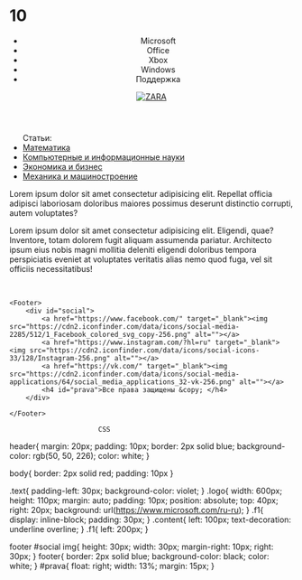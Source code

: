 # 10
<!DOCTYPE html>
<html lang="en">
<head>
    <meta charset="UTF-8">
    <meta http-equiv="X-UA-Compatible" content="IE=edge">
    <meta name="viewport" content="width=device-width, initial-scale=1.0">
    <title>Urok 10</title>
    <link rel="stylesheet" href="style.css">
</head>
<header class="header">
    <nav>
        <div class="menu">
            <ul>
                <li class="f1">Microsoft</li>
                <li class="f1">Office</li>
                <li class="f1">Xbox</li>
                <li class="f1">Windows</li>
                <li class="f1">Поддержка</li>
            </ul>
            <a href="https://www.microsoft.com/ru-ru""><img class="logo" src="https://www.logaster.com/blog/wp-content/uploads/2020/03/1111.png" alt="ZARA" ></a>
        </div>
    </nav>
    
</header>
<body>
    <div class="Content">
        <ul>Статьи:
            <li><a href="https://cyberleninka.ru/article/c/mathematics">Математика</a></li>
            <li><a href="https://cyberleninka.ru/article/c/computer-and-information-sciences">Компьютерные и информационные науки</a></li>
            <li><a href="https://cyberleninka.ru/article/c/economics-and-business">Экономика и бизнес </a></li>
            <li><a href="https://cyberleninka.ru/article/c/mechanical-engineering">Механика и машиностроение</a></li>
        </ul>  
    </div>
    <div class="text">
        <p>Lorem ipsum dolor sit amet consectetur adipisicing elit. Repellat officia adipisci laboriosam doloribus maiores possimus deserunt distinctio corrupti, autem voluptates?</p>
        <p>Lorem ipsum dolor sit amet consectetur adipisicing elit. Eligendi, quae? Inventore, totam dolorem fugit aliquam assumenda pariatur. Architecto ipsum eius nobis magni mollitia deleniti eligendi doloribus tempora perspiciatis eveniet at voluptates veritatis alias nemo quod fuga, vel sit officiis necessitatibus!</p>
    </div>
    <div class="img">
        <img src="https://tehnot.com/wp-content/uploads/2015/08/microsoft_black_1.jpg" alt="">
        <img src="http://www.capital.ua/uploads/news/2020/03/17/09f7a5e65cf28e101e41f9cb12709eda38c2442f.jpg" alt="">
        <img src="https://images-wixmp-ed30a86b8c4ca887773594c2.wixmp.com/i/0889c019-dfc3-4e24-85ff-d441c332e4bd/dbc2fzo-fc7b0c6d-1656-42b2-8493-291acb05dafa.png" alt="">
    </div>



    <Footer>
        <div id="social">
            <a href="https://www.facebook.com/" target="_blank"><img src="https://cdn2.iconfinder.com/data/icons/social-media-2285/512/1_Facebook_colored_svg_copy-256.png" alt=""></a>
            <a href="https://www.instagram.com/?hl=ru" target="_blank"><img src="https://cdn2.iconfinder.com/data/icons/social-icons-33/128/Instagram-256.png" alt=""></a>
            <a href="https://vk.com/" target="_blank"><img src="https://cdn2.iconfinder.com/data/icons/social-media-applications/64/social_media_applications_32-vk-256.png" alt=""></a>
            <h4 id="prava">Все права защищены &copy; </h4>
        </div>
        
    </Footer>
    
</body>
</html>
                          
                          
                          CSS
 header{
    margin: 20px;
    padding: 10px;
    border: 2px solid blue;
    background-color: rgb(50, 50, 226);
    color: white;
}

body{
    border: 2px solid red;
    padding: 10px
}

.text{
    padding-left: 30px;
    background-color: violet;
}
.logo{
    width: 600px;
    height: 110px;
    margin: auto;
    padding: 10px;
    position: absolute;
    top: 40px;
    right: 20px;
    background: url(https://www.microsoft.com/ru-ru);
}
.f1{
    display: inline-block;
    padding: 30px;
}
.content{
    left: 100px;
    text-decoration: underline overline;
}
.f1{
    left: 200px;
}




footer #social img{
    height: 30px;
    width: 30px;
    margin-right: 10px;
    right: 30px;
}
footer{
    border: 2px solid blue;
    background-color: black;
    color: white;
}
#prava{
    float: right;
    width: 13%;
    margin: 15px;
}
